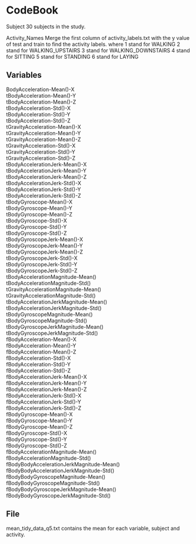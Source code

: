 # CodeBook


Subject
    30 subjects in the study.
    
Activity_Names
    Merge the first column of activity_labels.txt with the y value of test and train to find the activity labels.
    where 
      1 stand for WALKING
      2 stand for WALKING_UPSTAIRS
      3 stand for WALKING_DOWNSTAIRS
      4 stand for SITTING
      5 stand for STANDING
      6 stand for LAYING



## Variables
BodyAcceleration-Mean()-X              
tBodyAcceleration-Mean()-Y               
tBodyAcceleration-Mean()-Z               
tBodyAcceleration-Std()-X                       
tBodyAcceleration-Std()-Y                 
tBodyAcceleration-Std()-Z                
tGravityAcceleration-Mean()-X            
tGravityAcceleration-Mean()-Y            
tGravityAcceleration-Mean()-Z            
tGravityAcceleration-Std()-X              
tGravityAcceleration-Std()-Y              
tGravityAcceleration-Std()-Z             
tBodyAccelerationJerk-Mean()-X            
tBodyAccelerationJerk-Mean()-Y           
tBodyAccelerationJerk-Mean()-Z           
tBodyAccelerationJerk-Std()-X            
tBodyAccelerationJerk-Std()-Y             
tBodyAccelerationJerk-Std()-Z            
tBodyGyroscope-Mean()-X                   
tBodyGyroscope-Mean()-Y                  
tBodyGyroscope-Mean()-Z                   
tBodyGyroscope-Std()-X                   
tBodyGyroscope-Std()-Y                   
tBodyGyroscope-Std()-Z                   
tBodyGyroscopeJerk-Mean()-X               
tBodyGyroscopeJerk-Mean()-Y              
tBodyGyroscopeJerk-Mean()-Z               
tBodyGyroscopeJerk-Std()-X               
tBodyGyroscopeJerk-Std()-Y                
tBodyGyroscopeJerk-Std()-Z               
tBodyAccelerationMagnitude-Mean()         
tBodyAccelerationMagnitude-Std()         
tGravityAccelerationMagnitude-Mean()      
tGravityAccelerationMagnitude-Std()      
tBodyAccelerationJerkMagnitude-Mean()    
tBodyAccelerationJerkMagnitude-Std()     
tBodyGyroscopeMagnitude-Mean()            
tBodyGyroscopeMagnitude-Std()            
tBodyGyroscopeJerkMagnitude-Mean()        
tBodyGyroscopeJerkMagnitude-Std()        
fBodyAcceleration-Mean()-X                
fBodyAcceleration-Mean()-Y               
fBodyAcceleration-Mean()-Z                
fBodyAcceleration-Std()-X               
fBodyAcceleration-Std()-Y                
fBodyAcceleration-Std()-Z                
fBodyAccelerationJerk-Mean()-X            
fBodyAccelerationJerk-Mean()-Y           
fBodyAccelerationJerk-Mean()-Z            
fBodyAccelerationJerk-Std()-X            
fBodyAccelerationJerk-Std()-Y             
fBodyAccelerationJerk-Std()-Z            
fBodyGyroscope-Mean()-X                   
fBodyGyroscope-Mean()-Y                  
fBodyGyroscope-Mean()-Z                   
fBodyGyroscope-Std()-X                   
fBodyGyroscope-Std()-Y                    
fBodyGyroscope-Std()-Z                   
fBodyAccelerationMagnitude-Mean()         
fBodyAccelerationMagnitude-Std()        
fBodyBodyAccelerationJerkMagnitude-Mean() 
fBodyBodyAccelerationJerkMagnitude-Std() 
fBodyBodyGyroscopeMagnitude-Mean()        
fBodyBodyGyroscopeMagnitude-Std()       
fBodyBodyGyroscopeJerkMagnitude-Mean()    
fBodyBodyGyroscopeJerkMagnitude-Std()    


## File
mean_tidy_data_q5.txt contains the mean for each variable, subject and activity.

